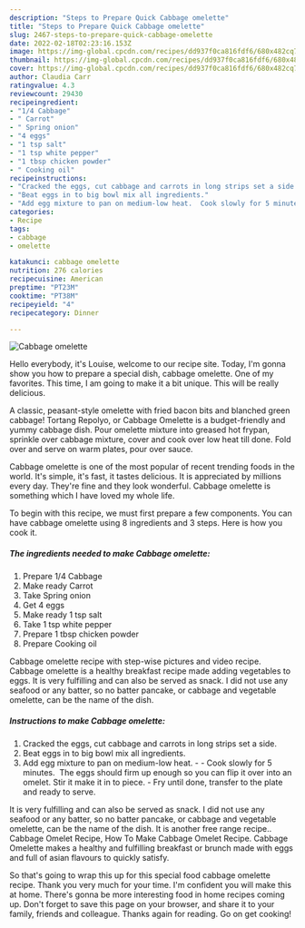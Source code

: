 ```yaml
---
description: "Steps to Prepare Quick Cabbage omelette"
title: "Steps to Prepare Quick Cabbage omelette"
slug: 2467-steps-to-prepare-quick-cabbage-omelette
date: 2022-02-18T02:23:16.153Z
image: https://img-global.cpcdn.com/recipes/dd937f0ca816fdf6/680x482cq70/cabbage-omelette-recipe-main-photo.jpg
thumbnail: https://img-global.cpcdn.com/recipes/dd937f0ca816fdf6/680x482cq70/cabbage-omelette-recipe-main-photo.jpg
cover: https://img-global.cpcdn.com/recipes/dd937f0ca816fdf6/680x482cq70/cabbage-omelette-recipe-main-photo.jpg
author: Claudia Carr
ratingvalue: 4.3
reviewcount: 29430
recipeingredient:
- "1/4 Cabbage"
- " Carrot"
- " Spring onion"
- "4 eggs"
- "1 tsp salt"
- "1 tsp white pepper"
- "1 tbsp chicken powder"
- " Cooking oil"
recipeinstructions:
- "Cracked the eggs, cut cabbage and carrots in long strips set a side."
- "Beat eggs in to big bowl mix all ingredients."
- "Add egg mixture to pan on medium-low heat.  Cook slowly for 5 minutes.  The eggs should firm up enough so you can flip it over into an omelet. Stir it make it in to piece.  Fry until done, transfer to the plate and ready to serve."
categories:
- Recipe
tags:
- cabbage
- omelette

katakunci: cabbage omelette 
nutrition: 276 calories
recipecuisine: American
preptime: "PT23M"
cooktime: "PT38M"
recipeyield: "4"
recipecategory: Dinner

---
```



![Cabbage omelette](https://img-global.cpcdn.com/recipes/dd937f0ca816fdf6/680x482cq70/cabbage-omelette-recipe-main-photo.jpg)

Hello everybody, it's Louise, welcome to our recipe site. Today, I'm gonna show you how to prepare a special dish, cabbage omelette. One of my favorites. This time, I am going to make it a bit unique. This will be really delicious.

A classic, peasant-style omelette with fried bacon bits and blanched green cabbage! Tortang Repolyo, or Cabbage Omelette is a budget-friendly and yummy cabbage dish. Pour omelette mixture into greased hot frypan, sprinkle over cabbage mixture, cover and cook over low heat till done. Fold over and serve on warm plates, pour over sauce.

Cabbage omelette is one of the most popular of recent trending foods in the world. It's simple, it's fast, it tastes delicious. It is appreciated by millions every day. They're fine and they look wonderful. Cabbage omelette is something which I have loved my whole life.


To begin with this recipe, we must first prepare a few components. You can have cabbage omelette using 8 ingredients and 3 steps. Here is how you cook it.

<!--inarticleads1-->

##### The ingredients needed to make Cabbage omelette:

1. Prepare 1/4 Cabbage
1. Make ready  Carrot
1. Take  Spring onion
1. Get 4 eggs
1. Make ready 1 tsp salt
1. Take 1 tsp white pepper
1. Prepare 1 tbsp chicken powder
1. Prepare  Cooking oil


Cabbage omelette recipe with step-wise pictures and video recipe. Cabbage omelette is a healthy breakfast recipe made adding vegetables to eggs. It is very fulfilling and can also be served as snack. I did not use any seafood or any batter, so no batter pancake, or cabbage and vegetable omelette, can be the name of the dish. 

<!--inarticleads2-->

##### Instructions to make Cabbage omelette:

1. Cracked the eggs, cut cabbage and carrots in long strips set a side.
1. Beat eggs in to big bowl mix all ingredients.
1. Add egg mixture to pan on medium-low heat. -  - Cook slowly for 5 minutes.  The eggs should firm up enough so you can flip it over into an omelet. Stir it make it in to piece.  - Fry until done, transfer to the plate and ready to serve.


It is very fulfilling and can also be served as snack. I did not use any seafood or any batter, so no batter pancake, or cabbage and vegetable omelette, can be the name of the dish. It is another free range recipe.. Cabbage Omelet Recipe, How To Make Cabbage Omelet Recipe. Cabbage Omelette makes a healthy and fulfilling breakfast or brunch made with eggs and full of asian flavours to quickly satisfy. 

So that's going to wrap this up for this special food cabbage omelette recipe. Thank you very much for your time. I'm confident you will make this at home. There's gonna be more interesting food in home recipes coming up. Don't forget to save this page on your browser, and share it to your family, friends and colleague. Thanks again for reading. Go on get cooking!
